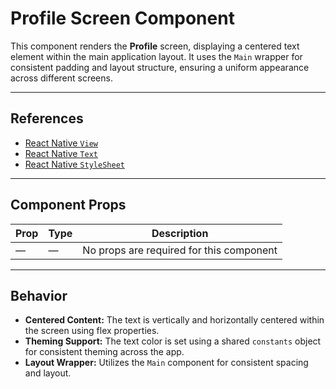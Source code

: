 # Profile Screen Component

This component renders the **Profile** screen, displaying a centered text element within the main application layout. It uses the `Main` wrapper for consistent padding and layout structure, ensuring a uniform appearance across different screens.

---

## References

- [React Native `View`](https://reactnative.dev/docs/view)
- [React Native `Text`](https://reactnative.dev/docs/text)
- [React Native `StyleSheet`](https://reactnative.dev/docs/stylesheet)

---

## Component Props

| Prop | Type | Description                              |
| ---- | ---- | ---------------------------------------- |
| —    | —    | No props are required for this component |

---

## Behavior

- **Centered Content:** The text is vertically and horizontally centered within the screen using flex properties.
- **Theming Support:** The text color is set using a shared `constants` object for consistent theming across the app.
- **Layout Wrapper:** Utilizes the `Main` component for consistent spacing and layout.
